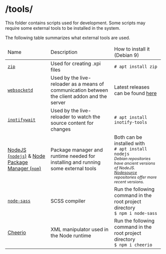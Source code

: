 # /tools/

This folder contains scripts used for development. Some scripts may require
some external tools to be installed in the system.

The following table summarizes what external tools are used.

<table>
    <thead>
        <tr>
            <td>Name</td>
            <td>Description</td>
            <td>How to install it (Debian 9)</td>
        </tr>
    </thead>
    <tbody>
        <tr>
            <td>
                <a href="http://www.info-zip.org/Zip.html"><code>zip</code></a>
            </td>
            <td>Used for creating .xpi files</td>
            <td><code># apt install zip</code></td>
        </tr>
        <tr>
            <td><a href="http://websocketd.com"><code>websocketd</code></a></td>
            <td>
                Used by the live-reloader as a means of communication between
                the client addon and the server
            </td>
            <td>
                Latest releases can be found
                <a href="https://github.com/joewalnes/websocketd/releases">
                    here
                </a>
            </td>
        </tr>
        <tr>
            <td>
                <a href="https://github.com/rvoicilas/inotify-tools/wiki">
                    <code>inotifywait</code>
                </a>
            </td>
            <td>
                Used by the live-reloader to watch the source content for
                changes
            </td>
            <td><code># apt install inotify-tools</code></td>
        </tr>
        <tr>
            <td>
                <a href="https://nodejs.org">NodeJS (<code>nodejs</code>)</a> &
                <a href="https://www.npmjs.com">
                    Node Package Manager (<code>npm</code>)
                </a>
            </td>
            <td>
                Package manager and runtime needed for installing and running
                some external tools
            </td>
            <td>
                Both can be installed with<br>
                <code># apt install nodejs</code><br>
                <i style="font-size:0.8em">
                    Debian repositories have ancient versions of NodeJS.
                    <a href="https://github.com/nodesource/distributions#installation-instructions">
                        Nodesource
                    </a>
                    repositories offer more recent versions.
                </i>
            </td>
        </tr>
        <tr>
            <td>
                <a href="https://www.npmjs.com/package/node-sass">
                    <code>node-sass</code>
                </a>
            </td>
            <td>SCSS compiler</td>
            <td>
                Run the following command in the root project directory<br>
                <code>$ npm i node-sass</code>
            </td>
        </tr>
        <tr>
            <td><a href="https://cheerio.js.org/">Cheerio</a></td>
            <td>XML manipulator used in the Node runtime</td>
            <td>
                Run the following command in the root project directory<br>
                <code>$ npm i cheerio</code>
            </td>
        </tr>
    </tbody>
</table>
